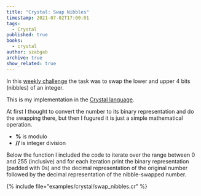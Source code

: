```yaml
---
title: "Crystal: Swap Nibbles"
timestamp: 2021-07-02T17:00:01
tags:
  - Crystal
published: true
books:
  - crystal
author: szabgab
archive: true
show_related: true
---
```



In this [weekly challenge](https://theweeklychallenge.org/blog/perl-weekly-challenge-119/) the task was to swap the lower and upper 4 bits (nibbles) of an integer.

This is my implementation in the [Crystal language](/crystal).

At first I thought to convert the number to its binary representation and do the swapping there, but then I fugured it is just a simple mathematical operation.


* <b>%</b> is modulo
* <b>//</b> is integer division

Below the function I included the code to iterate over the range between 0 and 255 (inclusive)
and for each iteration print the binary representation (padded with 0s) and the decimal representation of the original number
followed by the decimal representation of the nibble-swapped number.

{% include file="examples/crystal/swap_nibbles.cr" %}
